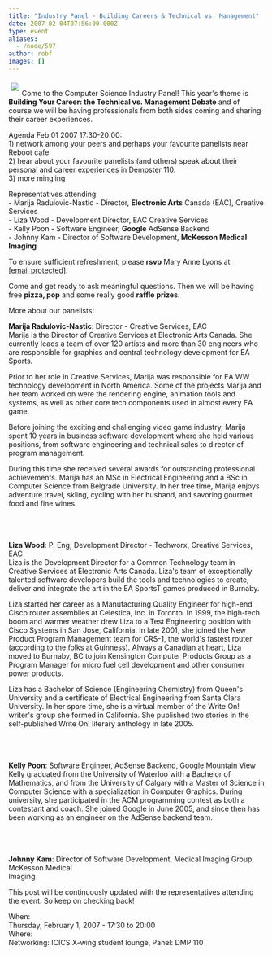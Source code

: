 ```yaml
---
title: "Industry Panel - Building Careers & Technical vs. Management"
date: 2007-02-04T07:56:00.000Z
type: event
aliases:
  - /node/597
author: robf
images: []
---
```


<div class="field field-name-body field-type-text-with-summary field-label-hidden"><div class="field-items"><div class="field-item even"><p><img src="http://www.cs.ubc.ca/~depaulfm/ubc_logo.jpg" align="left" vspace="5" hspace="5"><br>
Come to the Computer Science Industry Panel!  This year&apos;s theme is <strong>Building Your Career: the Technical vs. Management Debate</strong> and of course we will be having professionals from both sides coming and sharing their career experiences.</p>
<p>Agenda Feb 01 2007 17:30-20:00:<br>
1) network among your peers and perhaps your favourite panelists near Reboot cafe<br>
2) hear about your favourite panelists (and others) speak about their personal and career experiences in Dempster 110.<br>
3) more mingling</p>
<p>Representatives attending:<br>
- Marija Radulovic-Nastic - Director, <strong>Electronic Arts</strong> Canada (EAC), Creative Services<br>
- Liza Wood               - Development Director, EAC Creative Services<br>
- Kelly Poon              - Software Engineer, <strong>Google</strong> AdSense Backend<br>
- Johnny Kam              - Director of Software Development, <strong>McKesson Medical Imaging</strong></p>
<p>To ensure sufficient refreshment, please <strong>rsvp</strong> Mary Anne Lyons at <a href="/cdn-cgi/l/email-protection#127e6b7d7c617f5271613c6770713c7173"><span class="__cf_email__" data-cfemail="1f736670716c725f7c6c316a7d7c317c7e">[email&#xA0;protected]</span></a>.</p>
<p>Come and get ready to ask meaningful questions.  Then we will be having free <strong>pizza, pop</strong> and some really good <strong>raffle prizes</strong>.  </p>
<p>More about our panelists:</p>
<p><strong>Marija Radulovic-Nastic</strong>: Director - Creative Services, EAC<br>
Marija is the Director of Creative Services at Electronic Arts Canada.  She currently leads a team of over 120 artists and more than 30 engineers who are responsible for graphics and central technology development for EA Sports.  </p>
<p>Prior to her role in Creative Services, Marija was responsible for EA WW technology development in North America.  Some of the projects Marija and her team worked on were the rendering engine, animation tools and systems, as well as other core tech components used in almost every EA game.  </p>
<p>Before joining the exciting and challenging video game industry, Marija spent 10 years in business software development where she held various positions, from software engineering and technical sales to director of program management.</p>
<p>During this time she received several awards for outstanding professional achievements. Marija has an MSc in Electrical Engineering and a BSc in Computer Science from Belgrade University. In her free time, Marija enjoys adventure travel, skiing, cycling with her husband, and savoring gourmet food and fine wines. </p>
<p><br><br><br>
<strong>Liza Wood</strong>: P. Eng, Development Director - Techworx, Creative Services, EAC<br>
Liza is the Development Director for a Common Technology team in Creative Services at Electronic Arts Canada. Liza&apos;s team of exceptionally talented software developers build the tools and technologies to create, deliver and integrate the art in the EA SportsT games produced in Burnaby.</p>
<p>Liza started her career as a Manufacturing Quality Engineer for high-end Cisco router assemblies at Celestica, Inc. in Toronto. In 1999, the high-tech boom and warmer weather drew Liza to a Test Engineering position with Cisco Systems in San Jose, California. In late 2001, she joined the New Product Program Management team for CRS-1, the world&apos;s fastest router (according to the folks at Guinness). Always a Canadian at heart, Liza moved to Burnaby, BC to join Kensington Computer Products Group as a Program Manager for micro fuel cell development and other consumer power products.</p>
<p>Liza has a Bachelor of Science (Engineering Chemistry) from Queen&apos;s University and a certificate of Electrical Engineering from Santa Clara University. In her spare time, she is a virtual member of the Write On! writer&apos;s group she formed in California. She published two stories in the self-published Write On! literary anthology in late 2005.</p>
<p><br><br><br>
<strong>Kelly Poon</strong>: Software Engineer, AdSense Backend, Google Mountain View<br>
Kelly graduated from the University of Waterloo with a Bachelor of Mathematics, and from the University of Calgary with a Master of Science in Computer Science with a specialization in Computer Graphics. During university, she participated in the ACM programming contest as both a contestant and coach. She joined Google in June 2005, and since then has been working as an engineer on the AdSense backend team.</p>
<p><br><br><br>
<strong>Johnny Kam</strong>: Director of Software Development, Medical Imaging Group, McKesson Medical<br>
Imaging</p>
<p>This post will be continuously updated with the representatives attending the event.  So keep on checking back! </p>
</div></div></div><div class="field field-name-field-dates field-type-datetime field-label-above"><div class="field-label">When:&#xA0;</div><div class="field-items"><div class="field-item even"><span class="date-display-single">Thursday, February 1, 2007 - <span class="date-display-range"><span class="date-display-start">17:30</span> to <span class="date-display-end">20:00</span></span></span></div></div></div><div class="field field-name-field-location field-type-text field-label-above"><div class="field-label">Where:&#xA0;</div><div class="field-items"><div class="field-item even">Networking: ICICS X-wing student lounge, Panel: DMP 110</div></div></div>    <footer>
          </footer>
